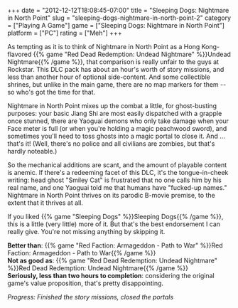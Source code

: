 +++
date = "2012-12-12T18:08:45-07:00"
title = "Sleeping Dogs: Nightmare in North Point"
slug = "sleeping-dogs-nightmare-in-north-point-2"
category = ["Playing A Game"]
game = ["Sleeping Dogs: Nightmare in North Point"]
platform = ["PC"]
rating = ["Meh"]
+++

As tempting as it is to think of Nightmare in North Point as a Hong Kong-flavored {{% game "Red Dead Redemption: Undead Nightmare" %}}Undead Nightmare{{% /game %}}, that comparison is really unfair to the guys at Rockstar.  This DLC pack has about an hour's worth of story missions, and less than another hour of optional side-content.  And some collectible shrines, but unlike in the main game, there are no map markers for them -- so who's got the time for that.

Nightmare in North Point mixes up the combat a little, for ghost-busting purposes: your basic Jiang Shi are most easily dispatched with a grapple once stunned, there are Yaoguai demons who only take damage when your Face meter is full (or when you're holding a magic peachwood sword), and sometimes you'll need to toss ghosts into a magic portal to close it.  And ... that's it!  (Well, there's no police and all civilians are zombies, but that's hardly noteable.)

So the mechanical additions are scant, and the amount of playable content is anemic.  If there's a redeeming facet of this DLC, it's the tongue-in-cheek writing: head ghost "Smiley Cat" is frustrated that no one calls him by his real name, and one Yaoguai told me that humans have "fucked-up names."  Nightmare in North Point thrives on its parodic B-movie premise, to the extent that it thrives at all.

If you liked {{% game "Sleeping Dogs" %}}Sleeping Dogs{{% /game %}}, this is a little (very little) more of it.  But that's the best endorsement I can really give.  You're not missing anything by skipping it.

<b>Better than</b>: {{% game "Red Faction: Armageddon - Path to War" %}}Red Faction: Armageddon - Path to War{{% /game %}}  
<b>Not as good as</b>: {{% game "Red Dead Redemption: Undead Nightmare" %}}Red Dead Redemption: Undead Nightmare{{% /game %}}  
<b>Seriously, less than two hours to completion</b>: considering the original game's value proposition, that's pretty disappointing.

<i>Progress: Finished the story missions, closed the portals</i>